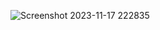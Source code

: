 ![Screenshot 2023-11-17 222835](https://github.com/damp11113/mcDevTools/assets/64675096/40b59332-966c-4870-b017-e7f3573dd9df)
